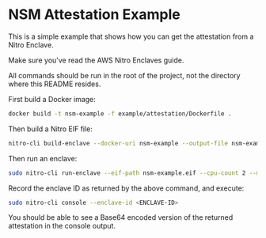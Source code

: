 # NSM Attestation Example

This is a simple example that shows how you can get the attestation from a
Nitro Enclave.

Make sure you've read the AWS Nitro Enclaves guide.

All commands should be run in the root of the project, not the directory where
this README resides.

First build a Docker image:

```bash
docker build -t nsm-example -f example/attestation/Dockerfile .
```

Then build a Nitro EIF file:

```bash
nitro-cli build-enclave --docker-uri nsm-example --output-file nsm-example.eif
```

Then run an enclave:

```bash
sudo nitro-cli run-enclave --eif-path nsm-example.eif --cpu-count 2 --memory 1024 --debug-mode
```

Record the enclave ID as returned by the above command, and execute:

```bash
sudo nitro-cli console --enclave-id <ENCLAVE-ID>
```

You should be able to see a Base64 encoded version of the returned attestation
in the console output.
